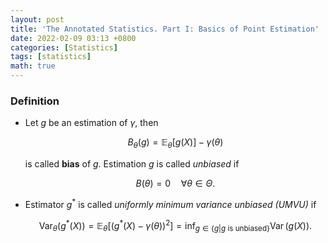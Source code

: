 ```yaml
---
layout: post
title: 'The Annotated Statistics. Part I: Basics of Point Estimation'
date: 2022-02-09 03:13 +0800
categories: [Statistics]
tags: [statistics]
math: true
---
```


### Definition

* Let $g$ be an estimation of $\gamma$, then

  $$ B_\theta(g) = \mathbb{E}_\theta[g(X)] - \gamma(\theta) $$

  is called **bias** of $g$. Estimation $g$ is called *unbiased* if 
  
  $$ B(\theta) = 0 \quad \forall \theta \in \Theta.$$

* Estimator $g^*$ is called *uniformly minimum variance unbiased (UMVU)* if

  $$\operatorname{Var}_\theta(g^*(X)) = \mathbb{E}_\theta[(g^*(X) - \gamma(\theta))^2] = \inf_{g \in \{g|g \text{ is unbiased}\} } \operatorname{Var}(g(X)).$$



